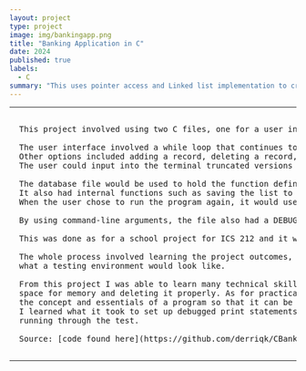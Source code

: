 ```yaml
---
layout: project
type: project
image: img/bankingapp.png
title: "Banking Application in C"
date: 2024
published: true
labels:
  - C
summary: "This uses pointer access and Linked list implementation to create a sorted list of records. The user can choose operations in a Menu to communicate with the database"
---
```


<hr>

<pre>
  
  This project involved using two C files, one for a user interface and another for the database. 
  
  The user interface involved a while loop that continues to run until the user chooses the quit option. 
  Other options included adding a record, deleting a record, printing a specific record, or printing all the records in the linked list. 
  The user could input into the terminal truncated versions of the menu options and the program would still recognize it. 
  
  The database file would be used to hold the function definitions for the menu opterations as well as initialize the head of the list. 
  It also had internal functions such as saving the list to a txt file, before deallocating all used memory when the user chose to quit. 
  When the user chose to run the program again, it would use the txt file to obtain all the details and continue smoothly.
  
  By using command-line arguments, the file also had a DEBUG option that would print extra information to ensure the program ran.
  
  This was done as for a school project for ICS 212 and it was to be done by yourself. 
  
  The whole process involved learning the project outcomes, learning the steps behind pseudocode, implenting pseudocode, and getting a gist for 
  what a testing environment would look like. 

  From this project I was able to learn many technical skills such as the fundamentals of pointers for C, the process behind allocating
  space for memory and deleting it properly. As for practical skills, I learned the importance of pseudocode and that good pseudocode captures 
  the concept and essentials of a program so that it can be implemented in any language. Another practical skill were debugging and testing. 
  I learned what it took to set up debugged print statements as well as a testing plan with expected outcomes versus actual outcomes when 
  running through the test. 

  Source: [code found here](https://github.com/derriqk/CBanking)
  
</pre>

<hr>

